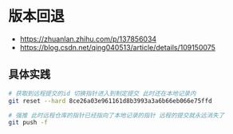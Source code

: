 # 版本回退

- https://zhuanlan.zhihu.com/p/137856034
- https://blog.csdn.net/qing040513/article/details/109150075

## 具体实践

```bash
# 获取到远程提交的id 切换指针进入到制定提交 此时还在本地记录内
git reset --hard 8ce26a03e961161d8b3993a3a6b66eb066e75ffd

# 强推 此时远程仓库的指针已经指向了本地记录的指针 远程的提交就永远消失了
git push -f
```
